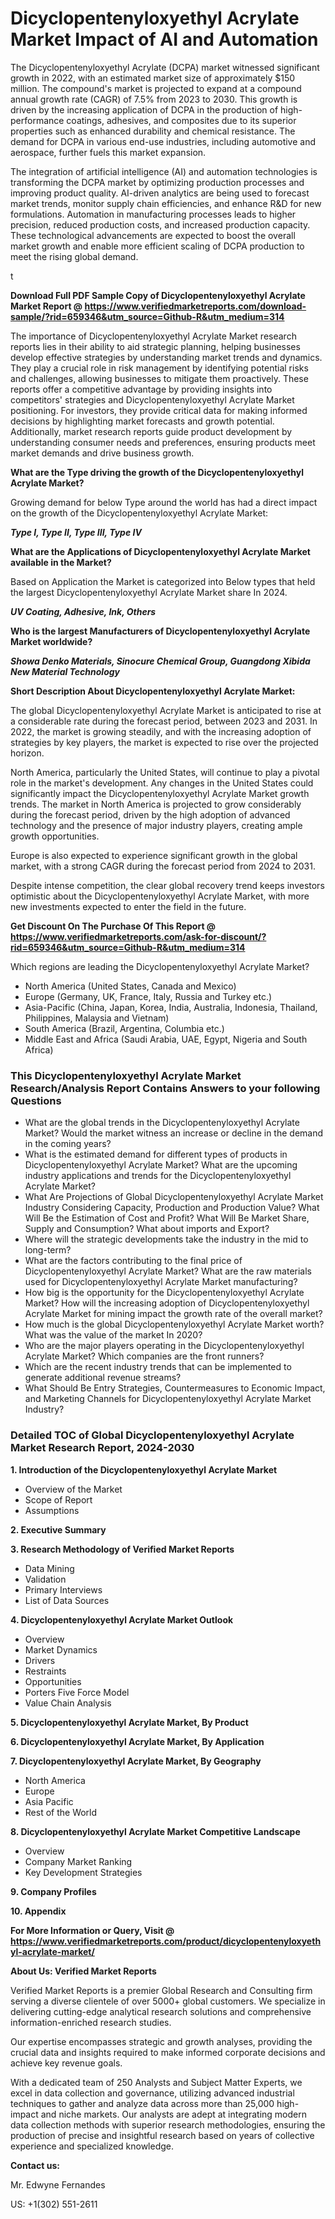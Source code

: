 <meta name="title" content="Global Dicyclopentenyloxyethyl Acrylate Market Impact of AI and Automation"><meta name="description" content="The Dicyclopentenyloxyethyl Acrylate (DCPA) market witnessed significant growth in 2022, with an estimated market size of approximately $150 million. The compound's ma"><meta name="title" content="Dicyclopentenyloxyethyl Acrylate Market Size, Share, Scope, Trends, Growth, Opportunities, Analysis, Forecast"><h1>Dicyclopentenyloxyethyl Acrylate Market Impact of AI and Automation</h1><p>The Dicyclopentenyloxyethyl Acrylate (DCPA) market witnessed significant growth in 2022, with an estimated market size of approximately $150 million. The compound's market is projected to expand at a compound annual growth rate (CAGR) of 7.5% from 2023 to 2030. This growth is driven by the increasing application of DCPA in the production of high-performance coatings, adhesives, and composites due to its superior properties such as enhanced durability and chemical resistance. The demand for DCPA in various end-use industries, including automotive and aerospace, further fuels this market expansion.</p><p>The integration of artificial intelligence (AI) and automation technologies is transforming the DCPA market by optimizing production processes and improving product quality. AI-driven analytics are being used to forecast market trends, monitor supply chain efficiencies, and enhance R&D for new formulations. Automation in manufacturing processes leads to higher precision, reduced production costs, and increased production capacity. These technological advancements are expected to boost the overall market growth and enable more efficient scaling of DCPA production to meet the rising global demand.</p>t</p><p id="" class=""><strong>Download Full PDF Sample Copy of Dicyclopentenyloxyethyl Acrylate Market Report @ <a href="https://www.verifiedmarketreports.com/download-sample/?rid=659346&utm_source=Github-R&utm_medium=314" target="_blank">https://www.verifiedmarketreports.com/download-sample/?rid=659346&utm_source=Github-R&utm_medium=314</a></strong></p><p>The importance of&nbsp;Dicyclopentenyloxyethyl Acrylate Market research reports lies in their ability to aid strategic planning, helping businesses develop effective strategies by understanding market trends and dynamics. They play a crucial role in risk management by identifying potential risks and challenges, allowing businesses to mitigate them proactively. These reports offer a competitive advantage by providing insights into competitors' strategies and Dicyclopentenyloxyethyl Acrylate Market positioning. For investors, they provide critical data for making informed decisions by highlighting market forecasts and growth potential. Additionally, market research reports guide product development by understanding consumer needs and preferences, ensuring products meet market demands and drive business growth.</p><p><strong>What are the&nbsp;Type driving the growth of the Dicyclopentenyloxyethyl Acrylate Market?</strong></p><p id="" class="">Growing demand for below Type around the world has had a direct impact on the growth of the Dicyclopentenyloxyethyl Acrylate Market:</p><em><strong>Type I, Type II, Type III, Type IV</strong></em></p><strong>What are the&nbsp;Applications&nbsp;of Dicyclopentenyloxyethyl Acrylate Market available in the Market?</strong></p><p id="" class="">Based on Application the Market is categorized into Below types that held the largest Dicyclopentenyloxyethyl Acrylate Market share In 2024.</p><em><strong>UV Coating, Adhesive, Ink, Others</strong></em></p><strong>Who is the largest Manufacturers of Dicyclopentenyloxyethyl Acrylate Market worldwide?</strong></p><p><em><strong>Showa Denko Materials, Sinocure Chemical Group, Guangdong Xibida New Material Technology</strong></em></p><p id="" class=""><strong>Short Description About Dicyclopentenyloxyethyl Acrylate Market:</strong></p><p>The global Dicyclopentenyloxyethyl Acrylate Market is anticipated to rise at a considerable rate during the forecast period, between 2023 and 2031. In 2022, the market is growing steadily, and with the increasing adoption of strategies by key players, the market is expected to rise over the projected horizon.</p><p>North America, particularly the United States, will continue to play a pivotal role in the market's development. Any changes in the United States could significantly impact the Dicyclopentenyloxyethyl Acrylate Market growth trends. The market in North America is projected to grow considerably during the forecast period, driven by the high adoption of advanced technology and the presence of major industry players, creating ample growth opportunities.</p><p>Europe is also expected to experience significant growth in the global market, with a strong CAGR during the forecast period from 2024 to 2031.</p><p>Despite intense competition, the clear global recovery trend keeps investors optimistic about the Dicyclopentenyloxyethyl Acrylate Market, with more new investments expected to enter the field in the future.</p><p id="" class=""><strong>Get Discount On The Purchase Of This Report @ <a href="https://www.verifiedmarketreports.com/ask-for-discount/?rid=659346&utm_source=Github-R&utm_medium=314" target="_blank">https://www.verifiedmarketreports.com/ask-for-discount/?rid=659346&utm_source=Github-R&utm_medium=314</a></strong></p>Which regions are leading the Dicyclopentenyloxyethyl Acrylate Market?</p><ul><li>North America (United States, Canada and Mexico)</li><li>Europe (Germany, UK, France, Italy, Russia and Turkey etc.)</li><li>Asia-Pacific (China, Japan, Korea, India, Australia, Indonesia, Thailand, Philippines, Malaysia and Vietnam)</li><li>South America (Brazil, Argentina, Columbia etc.)</li><li>Middle East and Africa (Saudi Arabia, UAE, Egypt, Nigeria and South Africa)</li></ul><h3 id="" class="">This Dicyclopentenyloxyethyl Acrylate Market Research/Analysis Report Contains Answers to your following Questions</h3><ul><li>What are the global trends in the Dicyclopentenyloxyethyl Acrylate Market? Would the market witness an increase or decline in the demand in the coming years?</li><li>What is the estimated demand for different types of products in Dicyclopentenyloxyethyl Acrylate Market? What are the upcoming industry applications and trends for the Dicyclopentenyloxyethyl Acrylate Market?</li><li>What Are Projections of Global Dicyclopentenyloxyethyl Acrylate Market Industry Considering Capacity, Production and Production Value? What Will Be the Estimation of Cost and Profit? What Will Be Market Share, Supply and Consumption? What about imports and Export?</li><li>Where will the strategic developments take the industry in the mid to long-term?</li><li>What are the factors contributing to the final price of Dicyclopentenyloxyethyl Acrylate Market? What are the raw materials used for Dicyclopentenyloxyethyl Acrylate Market manufacturing?</li><li>How big is the opportunity for the Dicyclopentenyloxyethyl Acrylate Market? How will the increasing adoption of Dicyclopentenyloxyethyl Acrylate Market for mining impact the growth rate of the overall market?</li><li>How much is the global Dicyclopentenyloxyethyl Acrylate Market worth? What was the value of the market In 2020?</li><li>Who are the major players operating in the Dicyclopentenyloxyethyl Acrylate Market? Which companies are the front runners?</li><li>Which are the recent industry trends that can be implemented to generate additional revenue streams?</li><li>What Should Be Entry Strategies, Countermeasures to Economic Impact, and Marketing Channels for Dicyclopentenyloxyethyl Acrylate Market Industry?</li></ul><h3 id="" class="">Detailed TOC of Global Dicyclopentenyloxyethyl Acrylate Market Research Report, 2024-2030</h3><p id="" class=""><strong>1. Introduction of the Dicyclopentenyloxyethyl Acrylate Market</strong></p><ul><li>Overview of the Market</li><li>Scope of Report</li><li>Assumptions</li></ul><p id="" class=""><strong>2. Executive Summary</strong></p><p id="" class=""><strong>3. Research Methodology of Verified Market Reports</strong></p><ul><li>Data Mining</li><li>Validation</li><li>Primary Interviews</li><li>List of Data Sources</li></ul><p id="" class=""><strong>4. Dicyclopentenyloxyethyl Acrylate Market Outlook</strong></p><ul><li>Overview</li><li>Market Dynamics</li><li>Drivers</li><li>Restraints</li><li>Opportunities</li><li>Porters Five Force Model</li><li>Value Chain Analysis</li></ul><p id="" class=""><strong>5. Dicyclopentenyloxyethyl Acrylate Market, By Product</strong></p><p id="" class=""><strong>6. Dicyclopentenyloxyethyl Acrylate Market, By Application</strong></p><p id="" class=""><strong>7. Dicyclopentenyloxyethyl Acrylate Market, By Geography</strong></p><ul><li>North America</li><li>Europe</li><li>Asia Pacific</li><li>Rest of the World</li></ul><p id="" class=""><strong>8. Dicyclopentenyloxyethyl Acrylate Market Competitive Landscape</strong></p><ul><li>Overview</li><li>Company Market Ranking</li><li>Key Development Strategies</li></ul><p id="" class=""><strong>9. Company Profiles</strong></p><p id="" class=""><strong>10. Appendix</strong></p><p id="" class=""><strong>For More Information or Query, Visit @ <a href="https://www.verifiedmarketreports.com/product/dicyclopentenyloxyethyl-acrylate-market/" target="_blank">https://www.verifiedmarketreports.com/product/dicyclopentenyloxyethyl-acrylate-market/</a></strong></p><p id="" class=""><strong>About Us: Verified Market Reports</strong></p><p id="" class="">Verified Market Reports is a premier Global Research and Consulting firm serving a diverse clientele of over 5000+ global customers. We specialize in delivering cutting-edge analytical research solutions and comprehensive information-enriched research studies.</p><p id="" class="">Our expertise encompasses strategic and growth analyses, providing the crucial data and insights required to make informed corporate decisions and achieve key revenue goals.</p><p id="" class="">With a dedicated team of 250 Analysts and Subject Matter Experts, we excel in data collection and governance, utilizing advanced industrial techniques to gather and analyze data across more than 25,000 high-impact and niche markets. Our analysts are adept at integrating modern data collection methods with superior research methodologies, ensuring the production of precise and insightful research based on years of collective experience and specialized knowledge.</p><p id="" class=""><strong>Contact us:</strong></p><p id="" class="">Mr. Edwyne Fernandes</p><p id="" class="">US: +1(302) 551-2611</p>